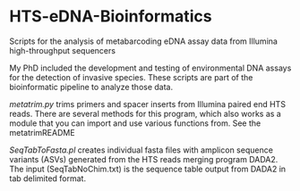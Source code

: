 # HTS-eDNA-Bioinformatics
Scripts for the analysis of metabarcoding eDNA assay data from Illumina high-throughput sequencers

My PhD included the development and testing of environmental DNA assays for the detection of invasive species. These scripts are part of the bioinformatic pipeline to analyze those data.

*metatrim.py* trims primers and spacer inserts from Illumina paired end HTS reads. There are several methods for this program, which also works as a module that you can import and use various functions from. See the metatrimREADME

*SeqTabToFasta.pl* creates individual fasta files with amplicon sequence variants (ASVs) generated from the HTS reads merging program DADA2. The input (SeqTabNoChim.txt) is the sequence table output from DADA2 in tab delimited format.
